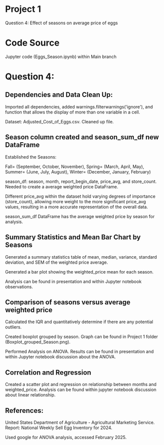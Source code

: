 # Project 1
Question 4: Effect of seasons on average price of eggs
# Code Source
Jupyter code (Eggs_Season.ipynb) within Main branch
# Question 4:
## Dependencies and Data Clean Up:
Imported all dependencies, added warnings.filterwarnings('ignore'), and function that allows the display of more than one variable in a cell.  

Dataset: Adjusted_Cost_of_Eggs.csv. Cleaned up file.
## Season column created and season_sum_df new DataFrame
Established the Seasons:  

Fall= (September, October, November), Spring= (March, April, May), Summer= (June, July, August), Winter= (December, January, February)  

season_df: season, month, report_begin_date, price_avg, and store_count. Needed to create a average weighted price DataFrame.  

Different price_avg within the dataset hold varying degrees of importance (store_count), allowing more weight to the more significant price_avg values, resulting in a more accurate representation of the overall data.  

season_sum_df DataFrame has the average weighted price by season for analysis.
## Summary Statistics and Mean Bar Chart by Seasons
Generated a summary statistics table of mean, median, variance, standard deviation, and SEM of the weighted price average.  

Generated a bar plot showing the weighted_price mean for each season.  

Analysis can be found in presentation and within Jupyter notebook observations.
## Comparison of seasons versus average weighted price
Calculated the IQR and quantitatively determine if there are any potential outliers.  

Created boxplot grouped by season. Graph can be found in Project 1 folder (Boxplot_grouped_Season.png).  

Performed Analysis on ANOVA. Results can be found in presentation and within Jupyter notebook discussion about the ANOVA.
## Correlation and Regression
Created a scatter plot and regression on relationship between months and weighted_price. Analysis can be found within jupyter notebook discussion about linear relationship.
## References:
United States Department of Agriculture - Agricultural Marketing Service. Report: National Weekly Sell Egg Inventory for 2024.  

Used google for ANOVA analysis, accessed February 2025.
